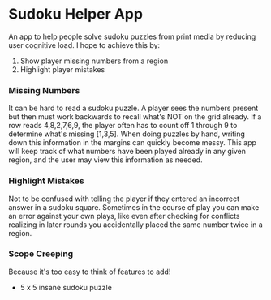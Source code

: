 # Sudoku Helper App
An app to help people solve sudoku puzzles from print media by reducing user cognitive load. I hope to achieve this by:
1. Show player missing numbers from a region
2. Highlight player mistakes

### Missing Numbers
It can be hard to read a sudoku puzzle. A player sees the numbers present but then must work backwards to recall what's NOT on the grid already. If a row reads 4,8,2,7,6,9, the player often has to count off 1 through 9 to determine what's missing [1,3,5]. When doing puzzles by hand, writing down this information in the margins can quickly become messy. This app will keep track of what numbers have been played already in any given region, and the user may view this information as needed.

### Highlight Mistakes
Not to be confused with telling the player if they entered an incorrect answer in a sudoku square. Sometimes in the course of play you can make an error against your own plays, like even after checking for conflicts realizing in later rounds you accidentally placed the same number twice in a region.

### Scope Creeping
Because it's too easy to think of features to add!

* 5 x 5 insane sudoku puzzle
